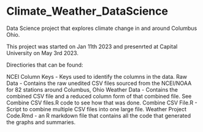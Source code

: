 # Climate_Weather_DataScience
Data Science project that explores climate change in and around Columbus Ohio.

This project was started on Jan 11th 2023 and presenrted at Capital University on May 3rd 2023.

Directiories that can be found:

NCEI Column Keys - Keys used to identify the columns in the data.
Raw Data - Contains the raw unedited CSV files sourced from the NCEI/NOAA for 82 stations around Columbus, Ohio
Weather Data - Contains the combined CSV file and a reduced column form of that combined file. See Combine CSV files.R code to see how that was done.
Combine CSV File.R -  Script to combine multiple CSV files into one large file.
Weather Project Code.Rmd - an R markdown file that contains all the code that generated the graphs and summaries.
